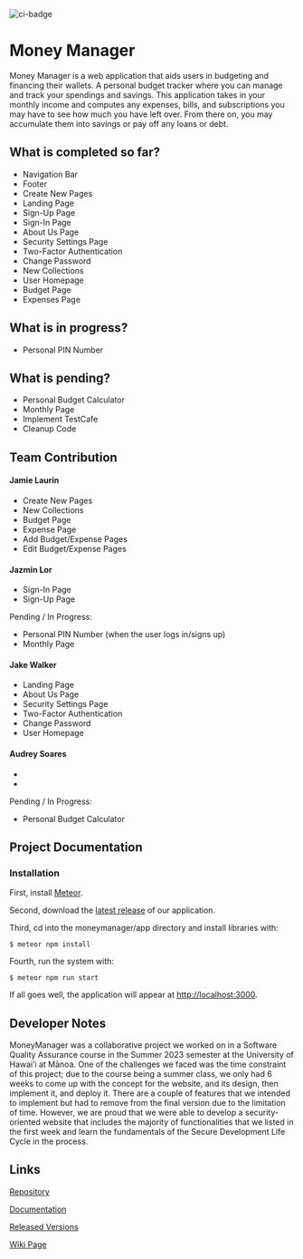 ![ci-badge](https://github.com/3J-A/MoneyManager/actions/workflows/ci.yml/badge.svg)

# Money Manager 

Money Manager is a web application that aids users in budgeting and financing their wallets. A personal budget tracker where you can manage and track your spendings and savings. This application takes in your monthly income and computes any expenses, bills, and subscriptions you may have to see how much you have left over. From there on, you may accumulate them into savings or pay off any loans or debt.  

## What is completed so far?
* Navigation Bar
* Footer
* Create New Pages
* Landing Page
* Sign-Up Page
* Sign-In Page
* About Us Page
* Security Settings Page
* Two-Factor Authentication
* Change Password
* New Collections
* User Homepage
* Budget Page
* Expenses Page

## What is in progress?
* Personal PIN Number

## What is pending? 
* Personal Budget Calculator
* Monthly Page
* Implement TestCafe
* Cleanup Code

## Team Contribution 
#### Jamie Laurin 
* Create New Pages
* New Collections
* Budget Page
* Expense Page
* Add Budget/Expense Pages
* Edit Budget/Expense Pages

#### Jazmin Lor 
* Sign-In Page
* Sign-Up Page

Pending / In Progress: 
* Personal PIN Number (when the user logs in/signs up)
* Monthly Page

#### Jake Walker
* Landing Page
* About Us Page
* Security Settings Page
* Two-Factor Authentication
* Change Password
* User Homepage

#### Audrey Soares 
*
*

Pending / In Progress: 
* Personal Budget Calculator

## Project Documentation

### Installation 

First, install <a href="https://docs.meteor.com/install.html">Meteor</a>.

Second, download the [latest release](https://github.com/3J-A/MoneyManager/releases) of our application. 

Third, cd into the moneymanager/app directory and install libraries with:
```
$ meteor npm install
```

Fourth, run the system with:
```
$ meteor npm run start
```

If all goes well, the application will appear at <a href="http://localhost:3000">http://localhost:3000</a>.

## Developer Notes

MoneyManager was a collaborative project we worked on in a Software Quality Assurance course in the Summer 2023 semester at the University of Hawai’i at Mānoa. One of the challenges we faced was the time constraint of this project; due to the course being a summer class, we only had 6 weeks to come up with the concept for the website, and its design, then implement it, and deploy it. There are a couple of features that we intended to implement but had to remove from the final version due to the limitation of time. However, we are proud that we were able to develop a security-oriented website that includes the majority of functionalities that we listed in the first week and learn the fundamentals of the Secure Development Life Cycle in the process.

## Links
<a href="https://github.com/3J-A/MoneyManager">Repository</a>

<a href="https://docs.google.com/document/d/16j1OPLjrhE_WgBipwYMMAD5qkD96RFGqWVf22sPJ0a8/edit#">Documentation</a>

<a href="https://github.com/3J-A/MoneyManager/releases">Released Versions</a>

<a href="https://github.com/3J-A/MoneyManager/wiki">Wiki Page</a>
